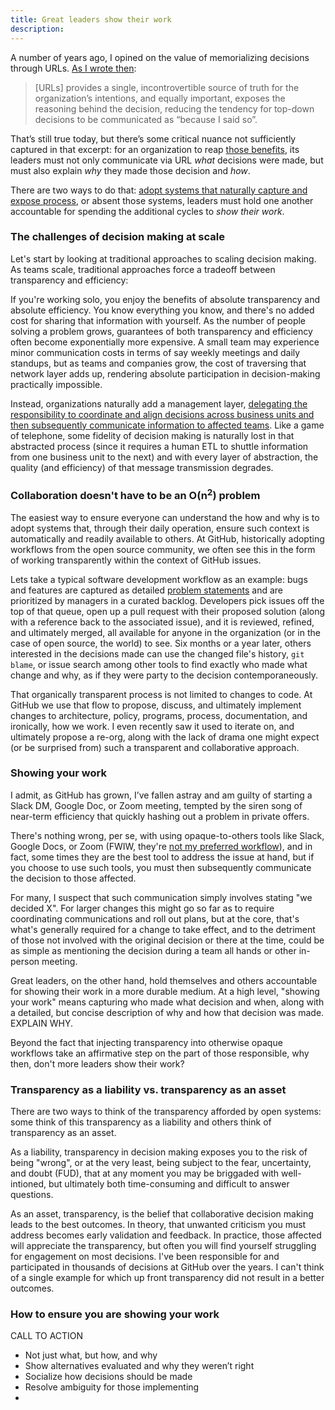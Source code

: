 ```yaml
---
title: Great leaders show their work
description:
---
```


A number of years ago, I opined on the value of memorializing decisions through URLs. [As I wrote then](https://ben.balter.com/2015/11/12/why-urls/):

> [URLs] provides a single, incontrovertible source of truth for the organization’s intentions, and equally important, exposes the reasoning behind the decision, reducing the tendency for top-down decisions to be communicated as “because I said so”.

That’s still true today, but there’s some critical nuance not sufficiently captured in that excerpt: for an organization to reap [those benefits](https://ben.balter.com/2015/11/12/why-urls/#the-value-of-giving-concepts-urls), its leaders must not only communicate via URL *what* decisions were made, but must also explain *why* they made those decision and *how*.

There are two ways to do that: [adopt systems that naturally capture and expose process](https://ben.balter.com/2015/11/12/why-urls/#systems-that-naturally-capture-and-expose-process), or absent those systems, leaders must hold one another accountable for spending the additional cycles to *show their work*.

### The challenges of decision making at scale

Let's start by looking at traditional approaches to scaling decision making. As teams scale, traditional approaches force a tradeoff between transparency and efficiency:

If you're working solo, you enjoy the benefits of absolute transparency and absolute efficiency. You know everything you know, and there's no added cost for sharing that information with yourself. As the number of people solving a problem grows, guarantees of both transparency and efficiency often become exponentially more expensive. A small team may experience minor communication costs in terms of say weekly meetings and daily standups, but as teams and companies grow, the cost of traversing that network layer adds up, rendering absolute participation in decision-making practically impossible.

Instead, organizations naturally add a management layer, [delegating the responsibility to coordinate and align decisions across business units and then subsequently communicate information to affected teams](https://ben.balter.com/2012/12/16/deprecate-management/). Like a game of telephone, some fidelity of decision making is naturally lost in that abstracted process (since it requires a human ETL to shuttle information from one business unit to the next) and with every layer of abstraction, the quality (and efficiency) of that message transmission degrades.

### Collaboration doesn't have to be an O(n<sup>2</sup>) problem

The easiest way to ensure everyone can understand the how and why is to adopt systems that, through their daily operation, ensure such context is automatically and readily available to others. At GitHub, historically adopting workflows from the open source community, we often see this in the form of working transparently within the context of GitHub issues.

Lets take a typical software development workflow as an example: bugs and features are captured as detailed [problem statements](https://ben.balter.com/2018/07/16/problems-not-solutions/) and are prioritized by managers in a curated backlog. Developers pick issues off the top of that queue, open up a pull request with their proposed solution (along with a reference back to the associated issue), and it is reviewed, refined, and ultimately merged, all available for anyone in the organization (or in the case of open source, the world) to see. Six months or a year later, others interested in the decisions made can use the changed file's history, `git blame`, or issue search among other tools to find exactly who made what change and why, as if they were party to the decision contemporaneously.

That organically transparent process is not limited to changes to code. At GitHub we use that flow to propose, discuss, and ultimately implement changes to architecture, policy, programs, process, documentation, and ironically, how we work. I even recently saw it used to iterate on, and ultimately propose a re-org, along with the lack of drama one might expect (or be surprised from) such a transparent and collaborative approach.  

### Showing your work

I admit, as GitHub has grown, I’ve fallen astray and am guilty of starting a Slack DM, Google Doc, or Zoom meeting, tempted by the siren song of near-term efficiency that quickly hashing out a problem in private offers.

There's nothing wrong, per se, with using opaque-to-others tools like Slack, Google Docs, or Zoom (FWIW, they're [not my preferred workflow](https://ben.balter.com/2020/08/14/tools-of-the-trade/)), and in fact, some times they are the best tool to address the issue at hand, but if you choose to use such tools, you must then subsequently communicate the decision to those affected.

For many, I suspect that such communication simply involves stating "we decided X". For larger changes this might go so far as to require coordinating communications and roll out plans, but at the core, that's what's generally required for a change to take effect, and to the detriment of those not involved with the original decision or there at the time, could be as simple as mentioning the decision during a team all hands or other in-person meeting.

Great leaders, on the other hand, hold themselves and others accountable for showing their work in a more durable medium. At a high level, "showing your work" means capturing who made what decision and when, along with a detailed, but concise description of why and how that decision was made.  EXPLAIN WHY.

Beyond the fact that injecting transparency into otherwise opaque workflows take an affirmative step on the part of those responsible, why then, don't more leaders show their work?

### Transparency as a liability vs. transparency as an asset

There are two ways to think of the transparency afforded by open systems: some think of this transparency as a liability and others think of transparency as an asset.

As a liability, transparency in decision making exposes you to the risk of being "wrong", or at the very least, being subject to the fear, uncertainty, and doubt (FUD), that at any moment you may be briggaded with well-intioned, but ultimately both time-consuming and difficult to answer questions.

As an asset, transparency, is the belief that collaborative decision making leads to the best outcomes. In theory, that unwanted criticism you must address becomes early validation and feedback. In practice, those affected will appreciate the transparency, but often you will find yourself struggling for engagement on most decisions. I've been responsible for and participated in thousands of decisions at GitHub over the years. I can't think of a single example for which up front transparency did not result in a better outcomes.

### How to ensure you are showing your work

CALL TO ACTION

* Not just what, but how, and why
* Show alternatives evaluated and why they weren’t right
* Socialize how decisions should be made
* Resolve ambiguity for those implementing
* 
